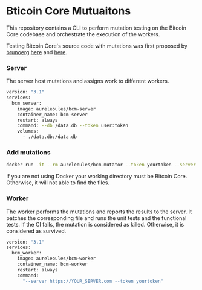 #  Bticoin Core Mutuaitons

This repository contains a CLI to perform mutation testing on the Bitcoin Core codebase and orchestrate the execution of the workers.

Testing Bitcoin Core's source code with mutations was first proposed by [brunoerg](https://github.com/brunoerg) [here](https://github.com/bitcoin/bitcoin/pull/24499) and [here](https://github.com/brunoerg/bitcoin-core-mutation).

### Server

The server host mutations and assigns work to different workers.

```bash
version: "3.1"
services:
  bcm_server:
    image: aureleoules/bcm-server
    container_name: bcm-server
    restart: always
    command: --db /data.db --token user:token
    volumes:
      - ./data.db:/data.db
```

### Add mutations

```bash
docker run -it --rm aureleoules/bcm-mutator --token yourtoken --server https://YOUR_SERVER.com -f src/wallet/spend.cpp -f src/validation.cpp
```

If you are not using Docker your working directory must be Bitcoin Core. Otherwise, it will not able to find the files.

### Worker

The worker performs the mutations and reports the results to the server.
It patches the corresponding file and runs the unit tests and the functional tests.
If the CI fails, the mutation is considered as killed. Otherwise, it is considered as survived.

```bash
version: "3.1"
services:
  bcm_worker:
    image: aureleoules/bcm-worker
    container_name: bcm-worker
    restart: always
    command:
      "--server https://YOUR_SERVER.com --token yourtoken"
```
